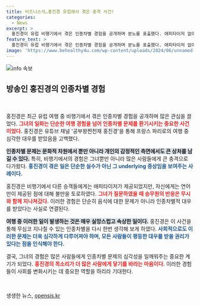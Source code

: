 ```yaml
---
title: 비즈니스석…홍진경 유럽에서 겪은 충격 사건!
categories:
  - News
excerpt: >
  홍진경이 유럽 비행기에서 겪은 인종차별 경험을 공개하며 분노를 표출했다. 애피타이저 없이 메인 요리만 제공받은 그녀는 왜 나만?이라며 어이없음을 느꼈다고 전했다.
feature_text: >
  홍진경이 유럽 비행기에서 겪은 인종차별 경험을 공개하며 분노를 표출했다. 애피타이저 없이 메인 요리만 제공받은 그녀는 왜 나만?이라며 어이없음을 느꼈다고 전했다.
image: 'https://www.behealthy4u.com/wp-content/uploads/2024/06/unnamed-file.png'
---
```


<p><img src="https://www.behealthy4u.com/wp-content/uploads/2024/06/unnamed-file.png" alt="info 속보" /></p>

<h2 data-ke-size="size26">방송인 홍진경의 인종차별 경험</h2>

<p data-ke-size="size16">&nbsp;</p>

<p>홍진경은 최근 유럽 여행 중 비행기에서 겪은 인종차별 경험을 공개하며 많은 관심을 끌었다. <b><span style="color: #ee2323;">그녀의 일화는 단순한 여행 경험을 넘어 인종차별 문제를 환기시키는 중요한 사건이었다.</span></b> 홍진경은 유튜브 채널 '공부왕찐천재 홍진경'을 통해 프랑스 파리로의 여행 중 심각한 대우를 받았음을 고백했다.</p>

<p><b><span style="background-color: #21538527;">인종차별 문제는 문화적 차원에서 뿐만 아니라 개인의 감정적인 측면에서도 큰 상처를 남길 수 있다.</span></b> 특히, 비행기에서의 경험은 그녀뿐만 아니라 많은 사람들에게 큰 충격으로 다가왔다. <b><span style="color: #1a5490;">홍진경이 겪은 일은 단순한 실수가 아닌 그 underlying 증상임을 보여주는 사례이다.</span></b></p>

<p>홍진경은 비행기에서 다른 승객들에게는 애피타이저가 제공되었지만, 자신에게는 연어만이 제공된 점에 대해 불만을 토로하였다. <b><span style="color: #ee2323;">그녀가 질문하였을 때 승무원의 반응은 무시와 함께 지나쳐갔다.</span></b> 이러한 경험은 단순히 음식에 대한 문제가 아니라 인종차별적 대우를 받았다는 사실로 연결된다.</p>

<p><b><span style="background-color: #21538527;">여행 중 이러한 일이 발생하는 것은 매우 실망스럽고 속상한 일이다.</span></b> 홍진경은 이 사건을 통해 무심코 지나칠 수 있는 인종차별을 다시 한번 생각해 보게 하였다. <b><span style="color: #1a5490;">사회적으로도 이러한 문제는 더욱 심각하게 다루어져야 하며, 모든 사람들이 평등한 대우를 받을 권리가 있다는 점을 인식해야 한다.</span></b></p>

<p>결국, 그녀의 경험은 많은 사람들에게 인종차별 문제의 심각성을 일깨워주는 중요한 계기가 되었다. <b><span style="color: #ee2323;">홍진경의 목소리가 더 많은 사람에게 닿기를 바라는 마음이다.</span></b> 이러한 경험들이 사회를 변화시키는 데 중요한 역할을 하리라 기대한다.</p>

<p data-ke-size="size16">&nbsp;</p>
생생한 뉴스, <a href="https://opensis.kr" rel="dofollow">opensis.kr</a>


